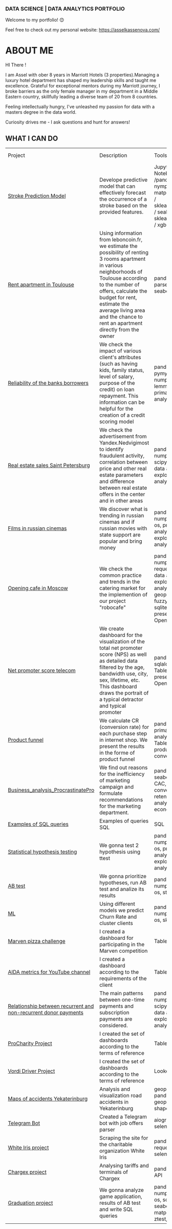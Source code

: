 ### DATA SCIENCE | DATA ANALYTICS PORTFOLIO

Welcome to my portfolio! 😊

Feel free to check out my personal website: https://asselkassenova.com/

# ABOUT ME 

HI There ! 

I am Assel with ober 8 years in Marriott Hotels (3 properties).Managing a luxury hotel department has shaped my leadership skills and taught me excellence.  Grateful for exceptional mentors during my Marriott journey, I broke barriers as the only female manager in my department in a Middle Eastern country, skillfully leading a diverse team of 20 from 8 countries. 

Feeling intellectually hungry, I've unleashed my passion for data with a masters degree in the data world.

Curiosity drives me - I ask questions and hunt for answers! 

## WHAT I CAN DO 

<table width=100% valign=top >
  <tr>
    <td width=25%>Project</td>
    <td>Description</td>
    <td width=20%>Tools</td>
   <td width=20%>Language/Type of project</td>
  </tr>
  
  <tr>
    <td><a href="https://github.com/asselkassenova/data_analyst_portfolio/tree/main/Stroke_prediction">Stroke Prediction Model</a></td>
    <td>Develope predictive model that can effectively forecast the occurrence of a stroke based on the provided features.</td>
    <td>Jupyter Notebook /pandas/ nymphy/ matplotlib.pyplot / sklearn.neighbors / seaborn/ sklearn.ensemble / xgboost </td>
   <td>english/pet project</td>
  </tr>
        
  <tr>
    <td><a href="https://github.com/EkaterinaTerentyeva/data_analyst_portfolio/tree/main/02_Rent_apartment_in_Toulouse">Rent apartment in Toulouse</a></td>
    <td>Using information from leboncoin.fr, we  estimate the possibility of renting 3 rooms apartment in various neighborhoods of Toulouse according to the number of offers, calculate the budget for rent, estimate the average living area and  the chance to rent an apartment directly from the owner</td>
    <td>pandas, web parser extension, seaborn, python</td>
       <td>english/pet project</td>  
  </tr>
 
 <tr>
    <td><a href="https://github.com/EkaterinaTerentyeva/data_analyst_portfolio/tree/main/03_Reliability_of_the_bank's_borrowers">Reliability of the banks borrowers</a></td>
    <td>We check the impact of various client's attributes  (such as having kids, family status, level of salary, purpose of the credit) on loan repayment. This information can be helpful for the creation of a credit scoring model </td>
    <td>pandas, pymystem, numpy, python, lemmatization, primary data analysis</td>
       <td>russian/educational project</td>  
  </tr>
 
  <tr>
    <td><a href="https://github.com/EkaterinaTerentyeva/data_analyst_portfolio/tree/main/04_Real_estate_sales_Saint_Petersburg">Real estate sales Saint Petersburg</a></td>
    <td>We check the advertisement from Yandex.Nedvigimost to identify fraudulent activity, correlation between price and other real estate parameters and difference between real estate offers in the center and in other areas </td>
    <td>pandas, seaborn, numpy, python, scipy, os, primary data analysis, exploratory data analysis</td>
       <td>russian/educational project</td>  
  </tr>
 <tr>
    <td><a href="https://github.com/EkaterinaTerentyeva/data_analyst_portfolio/tree/main/05_Films_in_russian_cinemas">Films in russian cinemas</a></td>
    <td>We discover what is trending in russian cinemas and if russian movies with state support are popular and bring money </td>
    <td>pandas, seaborn, numpy, python, os, primary data analysis, exploratory data analysis</td>
       <td>russian/educational project</td>  
  </tr>
<tr>
    <td><a href="https://github.com/EkaterinaTerentyeva/data_analyst_portfolio/tree/main/06_Opening_cafe_in_Moscow">Opening cafe in Moscow</a></td>
    <td>We check the common practice and trends in the catering market for the implemention of our project "robocafe" </td>
    <td>pandas, seaborn, numpy, python, requests, primary data analysis, exploratory data analysis, folium, geopy, fuzzywuzzy, sqlite3, io, plotly, presentation Open Document</td>
       <td>russian/educational project</td>  
  </tr>
<tr>
    <td><a href="https://github.com/EkaterinaTerentyeva/data_analyst_portfolio/tree/main/07_Net_promoter_score_telecom">Net promoter score telecom</a></td>
    <td>We create dashboard for the visualization of the total net promoter score (NPS) as well as detailed data filtered by the age, bandwidth use, city, sex, lifetime, etc. This dashboard draws the portrait of a typical detractor and typical promoter  </td>
    <td>pandas, python, sqlalchemy, SQL, Tableau Public, presentation Open Document</td>
       <td>russian/educational project</td>  
  </tr>

 
 <tr>
    <td><a href="https://github.com/EkaterinaTerentyeva/data_analyst_portfolio/tree/main/08_Product_funnel">Product funnel</a></td>
    <td>We calculate CR (conversion rate) for each purchase step in internet shop. We present the results in the forme of product funnel </td>
    <td>pandas, python, primary data analysis, plotly, Tableau Public, product funnel, conversion rate
       <td>english/pet project</td>  
  </tr>
 
  <tr>
    <td><a href="https://github.com/EkaterinaTerentyeva/data_analyst_portfolio/tree/main/09_Business_analysis_ProcrastinatePro%2B">Business_analysis_ProcrastinatePro</a></td>
    <td>We find out reasons for the inefficiency of marketing campaign and formulate recommendations for the marketing department.</td>
    <td>pandas, python, seaborn, LTV, CAC, ROI, conversion, retention, cohort analysis, unit economy</td>
       <td>russian/educational project</td>  
  </tr>
 
  <tr>
    <td><a href="https://github.com/EkaterinaTerentyeva/data_analyst_portfolio/tree/main/10_SQL_queries_examples">Examples of SQL queries</a></td>
    <td>Examples of queries SQL</td>
    <td>SQL</td>
       <td>english/educational project</td>  
  </tr>
  
  <tr>
    <td><a href="https://github.com/EkaterinaTerentyeva/data_analyst_portfolio/tree/main/11_Statistical%20hypothesis%20testing">Statistical hypothesis testing</a></td>
    <td>We gonna test 2 hypothesis using ttest</td>
    <td>pandas, scipy, numpy, python, os, primary data analysis, exploratory data analysis</td>
       <td>english/educational project</td>  
  </tr>


<tr>
    <td><a href="https://github.com/EkaterinaTerentyeva/data_analyst_portfolio/tree/main/12_AB_test">AB test</a></td>
    <td>We gonna prioritize hypotheses, run AB test and analize its results</td>
    <td>pandas, scipy, numpy, python, os, statistics</td>
       <td>english/educational project</td>  
  </tr>
  
  <tr>
    <td><a href="https://github.com/EkaterinaTerentyeva/data_analyst_portfolio/tree/main/13_ML">ML</a></td>
    <td>Using different models we predict Churn Rate and cluster clients</td>
    <td>pandas, scipy, numpy, python, os, sklearn</td>
       <td>english/educational project</td>  
  </tr>
  
  <tr>
    <td><a href="https://github.com/EkaterinaTerentyeva/data_analyst_portfolio/tree/main/14_Marven_pizza_challenge">Marven pizza challenge</a></td>
    <td>I created a dashboard for participating in the Marven competition</td>
    <td>Tableau</td>
       <td>english/pet project</td>  
  </tr>
  
   <tr>
  <td><a href="https://github.com/EkaterinaTerentyeva/data_analyst_portfolio/tree/main/15_You_tube_channel">AIDA metrics for YouTube channel</a></td>
  <td>I created a dashboard according to the requirements of the client</td>
  <td>Tableau</td>
   <td>english/pet project</td>
  </tr>
  
 <tr>
   <td><a href="https://github.com/EkaterinaTerentyeva/data_analyst_portfolio/tree/main/16_Project_for_Russian_charitable_organization_Бюро_добрых_дел">Relationship between recurrent and non-recurrent donor payments</a></td>
   <td>The main patterns between one-time payments and subscription payments are considered.</td>
   <td>pandas, seaborn, numpy, python, scipy, os, primary data analysis, exploratory data analysis</td>
   <td>russian/pro bono project</td>
  </tr>
   <tr>
   <td><a href="https://github.com/EkaterinaTerentyeva/data_analyst_portfolio/tree/main/17_ProCharity_Project">ProCharity Project</a></td>
   <td>I created the set of dashboards according to the terms of reference</td>
   <td>Tableau</td>
   <td>russian/pro bono project</td>
   </tr>
     <tr>
   <td><a href="https://github.com/EkaterinaTerentyeva/data_analyst_portfolio/tree/main/18_Vordi_Driver">Vordi Driver Project</a></td>
   <td>I created the set of dashboards according to the terms of reference</td>
   <td>Looker</td>
   <td>russian/pro bono project</td>
  </tr>
  
   <tr>
   <td><a href="https://github.com/EkaterinaTerentyeva/data_analyst_portfolio/tree/main/19_Maps_of_road_accidents_Yekaterinburg">Maps of accidents Yekaterinburg</a></td>
   <td>Analysis and visualization road accidents in Yekaterinburg</td>
   <td>geopandas, pandas, folium, geopy, api, shapely, seaborn</td>
   <td>english/pet project</td>
  </tr>
  
  
   <tr>
    <td><a href="https://github.com/EkaterinaTerentyeva/data_analyst_portfolio/tree/main/20_Telegram_bot">Telegram Bot</a></td>
    <td>Created a Telegram bot with job offers parser</td>
    <td>aiogram, seleniumL</td>
       <td>english/pet project</td>
  </tr>
  
  <tr>
   <td><a href="https://github.com/EkaterinaTerentyeva/data_analyst_portfolio/tree/main/21_Parsing_russian_churches">White Iris project</a></td>
   <td>Scraping the site for the charitable organization White Iris</td>
   <td>pandas, bs4, requests, selenium</td>
   <td>english/pro bono project</td>
  </tr>
  
  
   <tr>
   <td><a href="https://github.com/EkaterinaTerentyeva/data_analyst_portfolio/tree/main/22_Chargex">Chargex project</a></td>
   <td>Analysing tariffs and terminals of Chargex</td>
   <td>pandas, seaborn, API</td>
   <td>english/pro bono project</td>
  </tr>
  
  
  <tr>
    <td><a href="https://github.com/EkaterinaTerentyeva/data_analyst_portfolio/tree/main/GRADUATION_PROJECT">Graduation project</a></td>
    <td>We gonna analyze game application, results of AB test and write SQL queries</td>
    <td>pandas, scipy, numpy, python, os, scipy, seaborn, matplotlib, ttest, ztest, SQL</td>
       <td>english/educational project</td>
  </tr>
 













